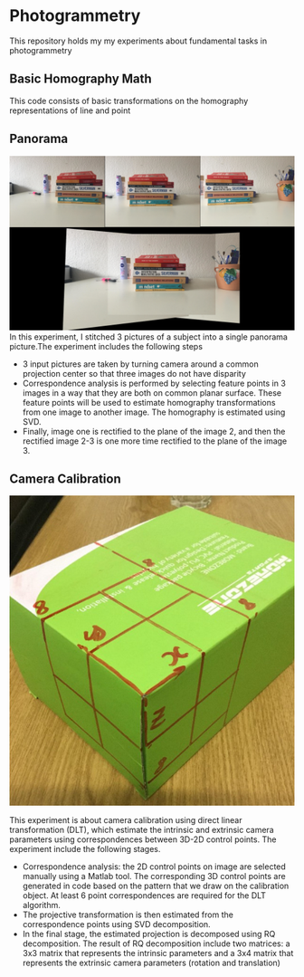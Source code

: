 # Photogrammetry
This repository holds my my experiments about fundamental tasks in photogrammetry

## Basic Homography Math
This code consists of basic transformations on the homography representations of line and point

## Panorama
![image](./assets/demo.jpg)
In this experiment, I stitched 3 pictures of a subject into a single panorama picture.The experiment includes the following steps
 - 3 input pictures are taken by turning camera around a common projection center so that three images do not have disparity
 - Correspondence analysis is performed by selecting feature points in 3 images in a way that they are both on common planar surface. These feature points will be used to estimate homography transformations from one image to another image. The homography is estimated using SVD.
 - Finally, image one is rectified to the plane of the image 2, and then the rectified image 2-3 is one more time rectified to the plane of the image 3.

## Camera Calibration
![image](./assets/calibration.jpg)

This experiment is about camera calibration using  direct linear transformation (DLT), which estimate the intrinsic and extrinsic camera parameters using correspondences between 3D-2D control points. The experiment include the following stages.
- Correspondence analysis: the 2D control points on image are selected manually using a Matlab tool. The corresponding 3D control points are generated in code based on the pattern that we draw on the calibration object. At least 6 point correspondences are required for the DLT algorithm.
- The projective transformation is then estimated from the correspondence points using SVD decomposition.
- In the final stage, the estimated projection is decomposed using RQ decomposition. The result of RQ decomposition include two matrices: a 3x3 matrix that represents the intrinsic parameters and a 3x4 matrix that represents the extrinsic camera parameters (rotation and translation)
